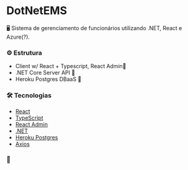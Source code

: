 # DotNetEMS

<p> 🖥 Sistema de gerenciamento de funcionários utilizando .NET, React e Azure(?). </p>

### ⚙️ Estrutura

- Client w/ React + Typescript, React Admin🚧
- .NET Core Server API 👷
- Heroku Postgres DBaaS 🚧
 
### 🛠 Tecnologias


- [React](https://pt-br.reactjs.org/)
- [TypeScript](https://www.typescriptlang.org/)
- [React Admin](https://marmelab.com/react-admin/)
- [.NET](https://dotnet.microsoft.com/)
- [Heroku Postgres](https://www.heroku.com/postgres)
- [Axios](https://axios-http.com/)

### 🚀 
